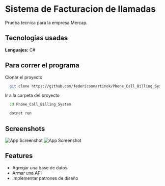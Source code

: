 
# Sistema de Facturacion de llamadas

Prueba tecnica para la empresa Mercap. 

## Tecnologias usadas

**Lenguajes:** C#


## Para correr el programa

Clonar el proyecto 

```bash
  git clone https://github.com/federicoomartinok/Phone_Call_Billing_System
```

Ir a la carpeta del proyecto

```bash
  cd Phone_Call_Billing_System
```

```bash
  dotnet run
```


## Screenshots

![App Screenshot](https://i.ibb.co/hCVLfdd/img1.png)
![App Screenshot](https://i.gyazo.com/f8414708a3baa74e46f4ade9270faa9b.png)



## Features

- Agregar una base de datos
- Armar una API
- Implementar patrones de diseño





